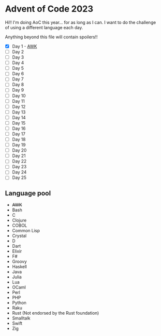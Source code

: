 # Advent of Code 2023

Hi!! I'm doing AoC this year... for as long as I can. I want to do the challenge of using a different language each day.

Anything beyond this file will contain spoilers!!

- [X] Day 1 - [AWK](day1/README.md)
- [ ] Day 2
- [ ] Day 3
- [ ] Day 4
- [ ] Day 5
- [ ] Day 6
- [ ] Day 7
- [ ] Day 8
- [ ] Day 9
- [ ] Day 10
- [ ] Day 11
- [ ] Day 12
- [ ] Day 13
- [ ] Day 14
- [ ] Day 15
- [ ] Day 16
- [ ] Day 17
- [ ] Day 18
- [ ] Day 19
- [ ] Day 20
- [ ] Day 21
- [ ] Day 22
- [ ] Day 23
- [ ] Day 24
- [ ] Day 25

## Language pool

- ~~AWK~~
- Bash
- C
- Clojure
- COBOL
- Common Lisp
- Crystal
- D
- Dart
- Elixir
- F#
- Groovy
- Haskell
- Java
- Julia
- Lua
- OCaml
- Perl
- PHP
- Python
- Raku
- Rust (Not endorsed by the Rust foundation)
- Smalltalk
- Swift
- Zig

